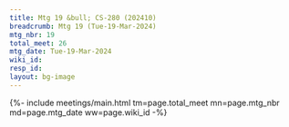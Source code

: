 ```yaml
---
title: Mtg 19 &bull; CS-280 (202410)
breadcrumb: Mtg 19 (Tue-19-Mar-2024)
mtg_nbr: 19
total_meet: 26
mtg_date: Tue-19-Mar-2024
wiki_id: 
resp_id: 
layout: bg-image
---
```


{%- include meetings/main.html
    tm=page.total_meet
    mn=page.mtg_nbr
    md=page.mtg_date
    ww=page.wiki_id
-%}
